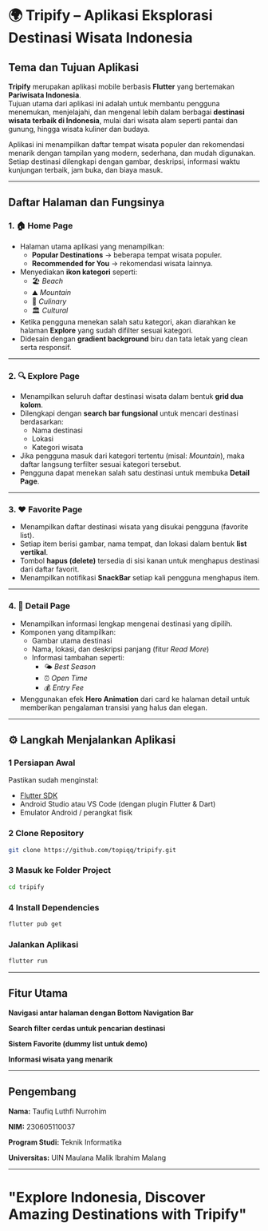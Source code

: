 # 🌍 Tripify – Aplikasi Eksplorasi Destinasi Wisata Indonesia

## Tema dan Tujuan Aplikasi
**Tripify** merupakan aplikasi mobile berbasis **Flutter** yang bertemakan **Pariwisata Indonesia**.  
Tujuan utama dari aplikasi ini adalah untuk membantu pengguna menemukan, menjelajahi, dan mengenal lebih dalam berbagai **destinasi wisata terbaik di Indonesia**, mulai dari wisata alam seperti pantai dan gunung, hingga wisata kuliner dan budaya.

Aplikasi ini menampilkan daftar tempat wisata populer dan rekomendasi menarik dengan tampilan yang modern, sederhana, dan mudah digunakan.  
Setiap destinasi dilengkapi dengan gambar, deskripsi, informasi waktu kunjungan terbaik, jam buka, dan biaya masuk.

---

## Daftar Halaman dan Fungsinya

### 1. 🏠 **Home Page**
- Halaman utama aplikasi yang menampilkan:
  - **Popular Destinations** → beberapa tempat wisata populer.
  - **Recommended for You** → rekomendasi wisata lainnya.
- Menyediakan **ikon kategori** seperti:
  - 🏖️ *Beach*  
  - ⛰️ *Mountain*  
  - 🍜 *Culinary*  
  - 🏛️ *Cultural*
- Ketika pengguna menekan salah satu kategori, akan diarahkan ke halaman **Explore** yang sudah difilter sesuai kategori.
- Didesain dengan **gradient background** biru dan tata letak yang clean serta responsif.

---

### 2. 🔍 **Explore Page**
- Menampilkan seluruh daftar destinasi wisata dalam bentuk **grid dua kolom**.
- Dilengkapi dengan **search bar fungsional** untuk mencari destinasi berdasarkan:
  - Nama destinasi  
  - Lokasi  
  - Kategori wisata
- Jika pengguna masuk dari kategori tertentu (misal: *Mountain*), maka daftar langsung terfilter sesuai kategori tersebut.
- Pengguna dapat menekan salah satu destinasi untuk membuka **Detail Page**.

---

### 3. ❤️ **Favorite Page**
- Menampilkan daftar destinasi wisata yang disukai pengguna (favorite list).
- Setiap item berisi gambar, nama tempat, dan lokasi dalam bentuk **list vertikal**.
- Tombol **hapus (delete)** tersedia di sisi kanan untuk menghapus destinasi dari daftar favorit.
- Menampilkan notifikasi **SnackBar** setiap kali pengguna menghapus item.

---

### 4. 📍 **Detail Page**
- Menampilkan informasi lengkap mengenai destinasi yang dipilih.
- Komponen yang ditampilkan:
  - Gambar utama destinasi
  - Nama, lokasi, dan deskripsi panjang (fitur *Read More*)
  - Informasi tambahan seperti:
    - 🌤️ *Best Season*
    - ⏰ *Open Time*
    - 💰 *Entry Fee*
- Menggunakan efek **Hero Animation** dari card ke halaman detail untuk memberikan pengalaman transisi yang halus dan elegan.

---

## ⚙️ Langkah Menjalankan Aplikasi

### 1 **Persiapan Awal**
Pastikan sudah menginstal:
- [Flutter SDK](https://flutter.dev/docs/get-started/install)
- Android Studio atau VS Code (dengan plugin Flutter & Dart)
- Emulator Android / perangkat fisik

### 2 **Clone Repository**
```bash
git clone https://github.com/topiqq/tripify.git
```

### 3 **Masuk ke Folder Project**
```bash
cd tripify
```

### 4 **Install Dependencies**
```bash
flutter pub get
```

### **Jalankan Aplikasi**
```bash
flutter run
```

---

## Fitur Utama
**Navigasi antar halaman dengan Bottom Navigation Bar**

**Search filter cerdas untuk pencarian destinasi**

**Sistem Favorite (dummy list untuk demo)**

**Informasi wisata yang menarik**

---

## Pengembang
**Nama:** Taufiq Luthfi Nurrohim

**NIM:** 230605110037

**Program Studi:** Teknik Informatika

**Universitas:** UIN Maulana Malik Ibrahim Malang

---

# "Explore Indonesia, Discover Amazing Destinations with Tripify"
